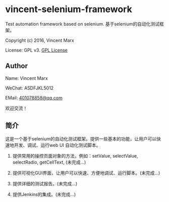 # vincent-selenium-framework
Test automation framework based on selenium. 基于selenium的自动化测试框架。

Copyright (c) 2016, Vincent Marx

License: GPL v3. [GPL License](http://www.gnu.org/licenses)

## Author
Name: Vincent Marx

WeChat: ASDFJKL5012

EMail: 401078858@qq.com

欢迎交流！

## 简介
这是一个基于selenium的自动化测试框架。提供一些基本的功能，让用户可以快速地开发、调试、运行web UI 自动化测试脚本。

1. 提供常用的操控页面对象的方法，例如：setValue, selectValue, selectRadio, getCellText, (未完成...)

2. 提供可视化GUI界面，让用户可以快速、方便地调试、运行脚本。(未完成...)

3. 提供详细的测试报告。(未完成...)

4. 提供Jenkins的集成。(未完成...)